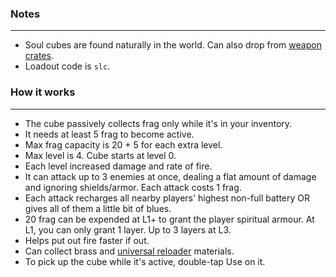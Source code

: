 ### Notes
---
- Soul cubes are found naturally in the world. Can also drop from [weapon crates](https://gitlab.com/accensi/hd-addons/weapon-crate).
- Loadout code is `slc`.

### How it works
---
- The cube passively collects frag only while it's in your inventory.
- It needs at least 5 frag to become active.
- Max frag capacity is 20 + 5 for each extra level.
- Max level is 4. Cube starts at level 0.
- Each level increased damage and rate of fire.
- It can attack up to 3 enemies at once, dealing a flat amount of damage and ignoring shields/armor. Each attack costs 1 frag.
- Each attack recharges all nearby players' highest non-full battery OR gives all of them a little bit of blues.
- 20 frag can be expended at L1+ to grant the player spiritual armour. At L1, you can only grant 1 layer. Up to 3 layers at L3.
- Helps put out fire faster if out.
- Can collect brass and [universal reloader](https://gitlab.com/accensi/hd-addons/universal-reloader) materials.
- To pick up the cube while it's active, double-tap Use on it.